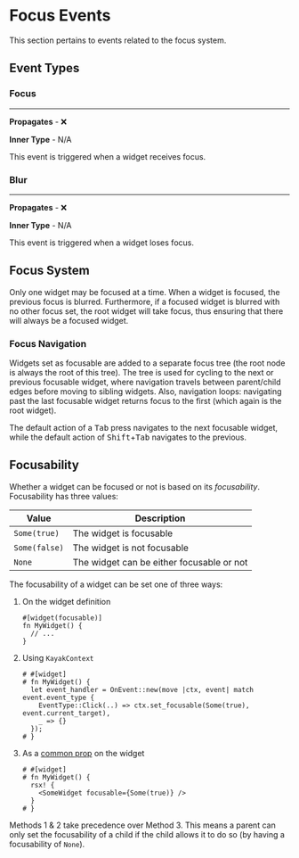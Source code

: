 # Focus Events

This section pertains to events related to the focus system.

## Event Types

### Focus

---

**Propagates** - ❌

**Inner Type** - N/A

This event is triggered when a widget receives focus.

### Blur

---

**Propagates** - ❌

**Inner Type** - N/A

This event is triggered when a widget loses focus.

## Focus System

Only one widget may be focused at a time. When a widget is focused, the previous focus is blurred. Furthermore, if a focused widget is blurred with no other focus set, the root widget will take focus, thus ensuring that there will always be a focused widget.

### Focus Navigation

Widgets set as focusable are added to a separate focus tree (the root node is always the root of this tree). The tree is used for cycling to the next or previous focusable widget, where navigation travels between parent/child edges before moving to sibling widgets. Also, navigation loops: navigating past the last focusable widget returns focus to the first (which again is the root widget).

The default action of a <kbd>Tab</kbd> press navigates to the next focusable widget, while the default action of <kbd>Shift</kbd>+<kbd>Tab</kbd> navigates to the previous.

## Focusability

Whether a widget can be focused or not is based on its *focusability*. Focusability has three values:

| Value         | Description                               |
| ------------- | ----------------------------------------- |
| `Some(true)`  | The widget is focusable                   |
| `Some(false)` | The widget is not focusable               |
| `None`        | The widget can be either focusable or not |

The focusability of a widget can be set one of three ways:

1. On the widget definition

   ```rust,noplayground
   #[widget(focusable)]
   fn MyWidget() {
     // ...
   }
   ```

2. Using `KayakContext`

   ```rust,noplayground
   # #[widget]
   # fn MyWidget() {
     let event_handler = OnEvent::new(move |ctx, event| match event.event_type {
       EventType::Click(..) => ctx.set_focusable(Some(true), event.current_target),
       _ => {}
     });
   # }
   ```

3. As a [common prop](../widgets/common_props.md#focusable) on the widget

   ```rust,noplayground
   # #[widget]
   # fn MyWidget() {
     rsx! {
       <SomeWidget focusable={Some(true)} />
     }
   # }
   ```

Methods 1 & 2 take precedence over Method 3. This means a parent can only set the focusability of a child if the child allows it to do so (by having a focusability of `None`).

